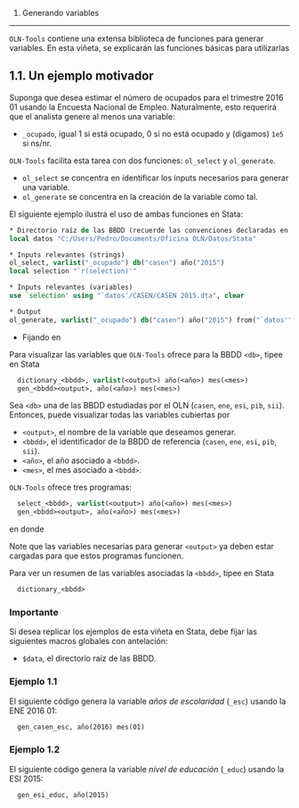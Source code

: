 1. Generando variables
----------------------

``OLN-Tools`` contiene una extensa biblioteca de funciones para generar variables. En esta viñeta, se explicarán las funciones básicas para utilizarlas

## 1.1. Un ejemplo motivador

Suponga que desea estimar el número de ocupados para el trimestre 2016 01 usando la Encuesta Nacional de Empleo. Naturalmente, esto requerirá que el analista genere al menos una variable:

* ``_ocupado``, igual 1 si está ocupado, 0 si no está ocupado y (digamos) ``1e5`` si ns/nr.

``OLN-Tools`` facilita esta tarea con dos funciones: ``ol_select`` y ``ol_generate``. 

* ``ol_select`` se concentra en identificar los inputs necesarios para generar una variable.
* ``ol_generate`` se concentra en la creación de la variable como tal.

El siguiente ejemplo ilustra el uso de ambas funciones en Stata:

```stata
* Directorio raíz de las BBDD (recuerde las convenciones declaradas en README.md)
local datos "C:/Users/Pedro/Documents/Oficina OLN/Datos/Stata"

* Inputs relevantes (strings)
ol_select, varlist("_ocupado") db("casen") año("2015")
local selection "`r(selection)'"

* Inputs relevantes (variables)
use `selection' using "`datos'/CASEN/CASEN 2015.dta", clear

* Output
ol_generate, varlist("_ocupado") db("casen") año("2015") from("`datos'") 
```

* Fijando en 

Para visualizar las variables que ``OLN-Tools`` ofrece para la BBDD ``<db>``, tipee en Stata
```stata
  dictionary_<bbdd>, varlist(<output>) año(<año>) mes(<mes>)
  gen_<bbdd><output>, año(<año>) mes(<mes>)
```

Sea ``<db>`` una de las BBDD estudiadas por el OLN (``casen``, ``ene``, ``esi``, ``pib``, ``sii``). Entonces, puede visualizar todas las variables cubiertas por 

* ``<output>``, el nombre de la variable que deseamos generar.
* ``<bbdd>``, el identificador de la BBDD de referencia (``casen``, ``ene``, ``esi``, ``pib``, ``sii``).
* ``<año>``, el año asociado a ``<bbdd>``.
* ``<mes>``, el mes asociado a ``<bbdd>``.

``OLN-Tools`` ofrece tres programas:
```stata
  select_<bbdd>, varlist(<output>) año(<año>) mes(<mes>)
  gen_<bbdd><output>, año(<año>) mes(<mes>)
```


en donde

Note que las variables necesarias para generar ``<output>`` ya deben estar cargadas para que estos programas funcionen.

Para ver un resumen de las variables asociadas la ``<bbdd>``, tipee en Stata
```stata
  dictionary_<bbdd>
```



### Importante

Si desea replicar los ejemplos de esta viñeta en Stata, debe fijar las siguientes macros globales con antelación:

- ``$data``, el directorio raíz de las BBDD.

### Ejemplo 1.1

El siguiente código genera la variable *años de escolaridad* (``_esc``) usando la ENE 2016 01:
```stata
  gen_casen_esc, año(2016) mes(01)
```

### Ejemplo 1.2

El siguiente código genera la variable *nivel de educación* (``_educ``) usando la ESI 2015: 
```stata
  gen_esi_educ, año(2015)
```

